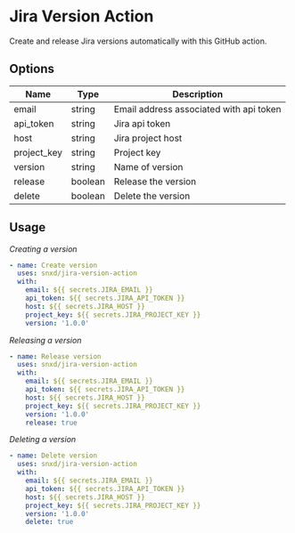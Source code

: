 # Jira Version Action

Create and release Jira versions automatically with this GitHub action.

## Options

| Name        | Type    | Description                             |
|-------------|---------|-----------------------------------------|
| email       | string  | Email address associated with api token |
| api_token   | string  | Jira api token                          |
| host        | string  | Jira project host                       |
| project_key | string  | Project key                             |
| version     | string  | Name of version                         |
| release     | boolean | Release the version                     |
| delete      | boolean | Delete the version                      |

## Usage

*Creating a version*

```yaml
- name: Create version
  uses: snxd/jira-version-action
  with:
    email: ${{ secrets.JIRA_EMAIL }}
    api_token: ${{ secrets.JIRA_API_TOKEN }}
    host: ${{ secrets.JIRA_HOST }}
    project_key: ${{ secrets.JIRA_PROJECT_KEY }}
    version: '1.0.0'
```

*Releasing a version*

```yaml
- name: Release version
  uses: snxd/jira-version-action
  with:
    email: ${{ secrets.JIRA_EMAIL }}
    api_token: ${{ secrets.JIRA_API_TOKEN }}
    host: ${{ secrets.JIRA_HOST }}
    project_key: ${{ secrets.JIRA_PROJECT_KEY }}
    version: '1.0.0'
    release: true
```

*Deleting a version*

```yaml
- name: Delete version
  uses: snxd/jira-version-action
  with:
    email: ${{ secrets.JIRA_EMAIL }}
    api_token: ${{ secrets.JIRA_API_TOKEN }}
    host: ${{ secrets.JIRA_HOST }}
    project_key: ${{ secrets.JIRA_PROJECT_KEY }}
    version: '1.0.0'
    delete: true
```
